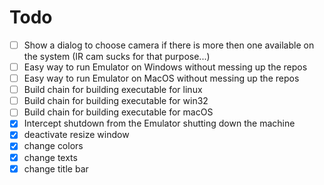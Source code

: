 # Todo
- [ ] Show a dialog to choose camera if there is more then one available on the system (IR cam sucks for that purpose...)
- [ ] Easy way to run Emulator on Windows without messing up the repos
- [ ] Easy way to run Emulator on MacOS without messing up the repos
- [ ] Build chain for building executable for linux
- [ ] Build chain for building executable for win32
- [ ] Build chain for building executable for macOS
- [x] Intercept shutdown from the Emulator shutting down the machine
- [x] deactivate resize window
- [x] change colors
- [x] change texts
- [x] change title bar
